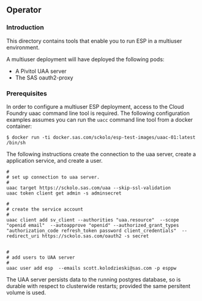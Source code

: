## Operator

### Introduction

This directory contains tools that enable you to run ESP in a multiuser environment.

A multiuser deployment will have deployed the following pods: 
* A Pivitol UAA server
* The SAS oauth2-proxy


### Prerequisites

In order to configure a multiuser ESP deployment, access to the Cloud Foundry uaac command line tool is required.
The following configuration examples assumes you can run the `uacc` command line tool from a docker container:
```shell
$ docker run -ti docker.sas.com/sckolo/esp-test-images/uaac-01:latest /bin/sh
```

The following instructions create the connection to the uaa server, create a application service, and create a user.
```
#
# set up connection to uaa server.
#
uaac target https://sckolo.sas.com/uaa --skip-ssl-validation
uaac token client get admin -s adminsecret

#
# create the service account
#
uaac client add sv_client --authorities "uaa.resource"  --scope "openid email"  --autoapprove "openid" --authorized_grant_types "authorization_code refresh_token password client_credentials"  --redirect_uri https://sckolo.sas.com/oauth2 -s secret


#
# add users to UAA server
#
uaac user add esp  --emails scott.kolodzieski@sas.com -p esppw
```

The UAA server persists data to the running postgres database, so is
durable with respect to clusterwide restarts; provided the same
persitent volume is used.
